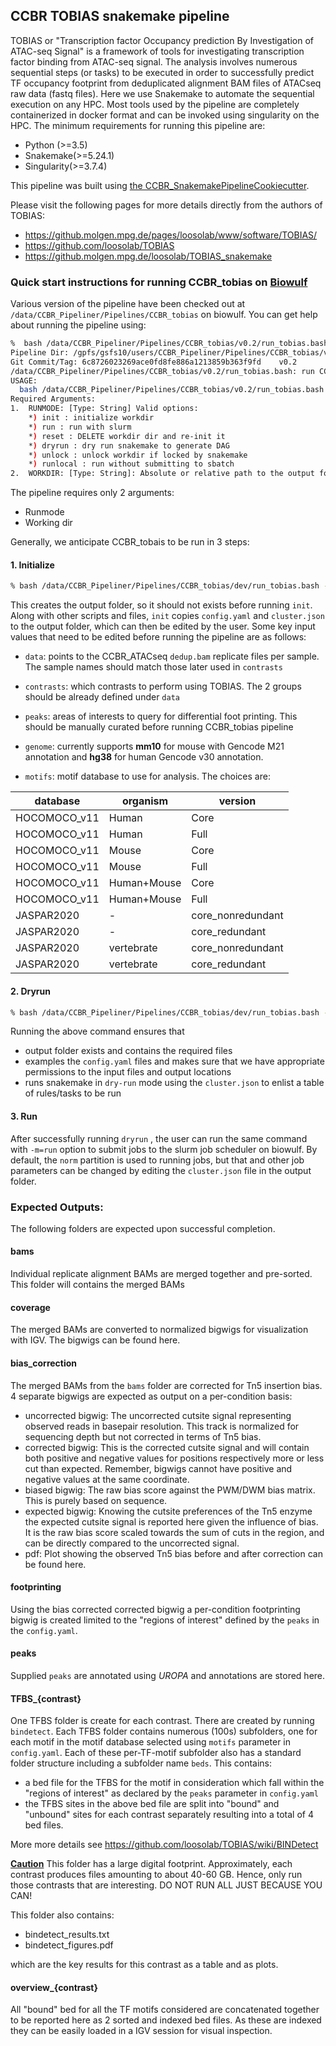 ## CCBR TOBIAS snakemake pipeline

TOBIAS or "Transcription factor Occupancy prediction By Investigation of ATAC-seq Signal" is a framework of tools for investigating transcription factor binding from ATAC-seq signal. The analysis involves numerous sequential steps (or tasks) to be executed in order to successfully predict TF occupancy footprint from deduplicated alignment BAM files of ATACseq raw data (fastq files). Here we use Snakemake to automate the sequential execution on any HPC. Most tools used by the pipeline are completely containerized in docker format and can be invoked using singularity on the HPC. The minimum requirements for running this pipeline are:

* Python (>=3.5)
* Snakemake(>=5.24.1)
* Singularity(>=3.7.4)

This pipeline was built using [the CCBR_SnakemakePipelineCookiecutter](https://github.com/CCBR/CCBR_SnakemakePipelineCookiecutter).

Please visit the following pages for more details directly from the authors of TOBIAS:

* https://github.molgen.mpg.de/pages/loosolab/www/software/TOBIAS/
* https://github.com/loosolab/TOBIAS
* https://github.molgen.mpg.de/loosolab/TOBIAS_snakemake

### Quick start instructions for running CCBR_tobias on [Biowulf](https://hpc.nih.gov/)

Various version of the pipeline have been checked out at `/data/CCBR_Pipeliner/Pipelines/CCBR_tobias` on biowulf. You can get help about running the pipeline using:

```bash
%  bash /data/CCBR_Pipeliner/Pipelines/CCBR_tobias/v0.2/run_tobias.bash --help
Pipeline Dir: /gpfs/gsfs10/users/CCBR_Pipeliner/Pipelines/CCBR_tobias/v0.2
Git Commit/Tag: 6c8726023269ace0fd8fe886a1213859b363f9fd	v0.2
/data/CCBR_Pipeliner/Pipelines/CCBR_tobias/v0.2/run_tobias.bash: run CCBR TOBIAS workflow for ATAC seq data
USAGE:
  bash /data/CCBR_Pipeliner/Pipelines/CCBR_tobias/v0.2/run_tobias.bash -m/--runmode=<MODE> -w/--workdir=<path_to_workdir>
Required Arguments:
1.  RUNMODE: [Type: String] Valid options:
    *) init : initialize workdir
    *) run : run with slurm
    *) reset : DELETE workdir dir and re-init it
    *) dryrun : dry run snakemake to generate DAG
    *) unlock : unlock workdir if locked by snakemake
    *) runlocal : run without submitting to sbatch
2.  WORKDIR: [Type: String]: Absolute or relative path to the output folder with write permissions.
```

The pipeline requires only 2 arguments:

* Runmode
* Working dir

Generally, we anticipate CCBR_tobais to be run in 3 steps:

#### 1. Initialize

```bash
% bash /data/CCBR_Pipeliner/Pipelines/CCBR_tobias/dev/run_tobias.bash -m=init -w=/path/to/outfolder
```

This creates the output folder, so it should not exists before running `init`. Along with other scripts and files, `init` copies `config.yaml` and `cluster.json`  to the output folder, which can then be edited by the user. Some key input values that need to be edited before running the pipeline are as follows:

* `data`: points to the CCBR_ATACseq `dedup.bam` replicate files per sample. The sample names should match those later used in `contrasts`

* `contrasts`: which contrasts to perform using TOBIAS. The 2 groups should be already defined under `data`

* `peaks`: areas of interests to query for differential foot printing. This should be manually curated before running CCBR_tobias pipeline

* `genome`: currently supports **mm10** for mouse with Gencode M21 annotation and **hg38** for human Gencode v30 annotation.

* `motifs`: motif database to use for analysis. The choices are:

| database      | organism    | version            |
| ------------- | ----------- | ------------------ |
| HOCOMOCO\_v11 | Human       | Core               |
| HOCOMOCO\_v11 | Human       | Full               |
| HOCOMOCO\_v11 | Mouse       | Core               |
| HOCOMOCO\_v11 | Mouse       | Full               |
| HOCOMOCO\_v11 | Human+Mouse | Core               |
| HOCOMOCO\_v11 | Human+Mouse | Full               |
| JASPAR2020    | \-          | core\_nonredundant |
| JASPAR2020    | \-          | core\_redundant    |
| JASPAR2020    | vertebrate  | core\_nonredundant |
| JASPAR2020    | vertebrate  | core\_redundant    |

#### 2. Dryrun

```bash
% bash /data/CCBR_Pipeliner/Pipelines/CCBR_tobias/dev/run_tobias.bash -m=dryrun -w=/path/to/outfolder
```

Running the above command ensures that 

* output folder exists and contains the required files
* examples the `config.yaml` files and makes sure that we have appropriate permissions to the input files and output locations
* runs snakemake in `dry-run` mode using the `cluster.json` to enlist a table of rules/tasks to be run 

#### 3. Run

After successfully running `dryrun` , the user can run the same command with `-m=run` option to submit jobs to the slurm job scheduler on biowulf. By default, the `norm` partition is used to running jobs, but that and other job parameters can be changed by editing the `cluster.json` file in the output folder.

### Expected Outputs:

The following folders are expected upon successful completion.

#### bams

Individual replicate alignment BAMs are merged together and pre-sorted. This folder will contains the merged BAMs

#### coverage

The merged BAMs are converted to normalized bigwigs for visualization with IGV. The bigwigs can be found here.

#### bias_correction

The merged BAMs from the `bams` folder are corrected for Tn5 insertion bias. 4 separate bigwigs are expected as output on a per-condition basis:

* uncorrected bigwig: The uncorrected cutsite signal representing observed reads in basepair resolution. This track is normalized for sequencing depth but not corrected in terms of Tn5 bias.
* corrected bigwig: This is the corrected cutsite signal and will contain both positive and negative values for positions respectively more or less cut than expected. Remember, bigwigs cannot have positive and negative values at the same coordinate.
* biased bigwig: The raw bias score against the PWM/DWM bias matrix. This is purely based on sequence.
* expected bigwig: Knowing the cutsite preferences of the Tn5 enzyme the expected cutsite signal is reported here given the influence of bias. It is the raw bias score scaled towards the sum of cuts in the region, and can be directly compared to the uncorrected signal.
* pdf: Plot showing the observed Tn5 bias before and after correction can be found here.

#### footprinting

Using the bias corrected corrected bigwig a per-condition footprinting bigwig is created limited to the "regions of interest" defined by the `peaks` in the `config.yaml`.

#### peaks

Supplied `peaks` are annotated using *UROPA* and annotations are stored here.

#### TFBS_{contrast}

One TFBS folder is create for each contrast. There are created by running `bindetect`. Each TFBS folder contains numerous (100s) subfolders, one for each motif in the motif database selected using `motifs` parameter in `config.yaml`. Each of these per-TF-motif subfolder also has a standard folder structure including a subfolder name `beds`. This contains:

* a bed file for the TFBS for the motif in consideration which fall within the "regions of interest" as declared by the `peaks` parameter in `config.yaml`
* the TFBS sites in the above bed file are split into "bound" and "unbound" sites for each contrast separately resulting into a total of 4 bed files.

More more details see https://github.com/loosolab/TOBIAS/wiki/BINDetect

**<u>Caution</u>** This folder has a large digital footprint. Approximately, each contrast produces files amounting to about 40-60 GB. Hence, only run those contrasts that are interesting. DO NOT RUN ALL JUST BECAUSE YOU CAN!

This folder also contains:

* bindetect_results.txt
* bindetect_figures.pdf

which are the key results for this contrast as a table and as plots.

#### overview_{contrast}

All "bound" bed for all the TF motifs considered are concatenated together to be reported here as 2 sorted and indexed bed files. As these are indexed they can be easily loaded in a IGV session for visual inspection.





